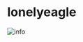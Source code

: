 # lonelyeagle

![info](https://github-readme-stats.vercel.app/api?username=linuxlonelyeagle&show_icons=true&count_private=true&hide=prs&theme=default_repocard)
